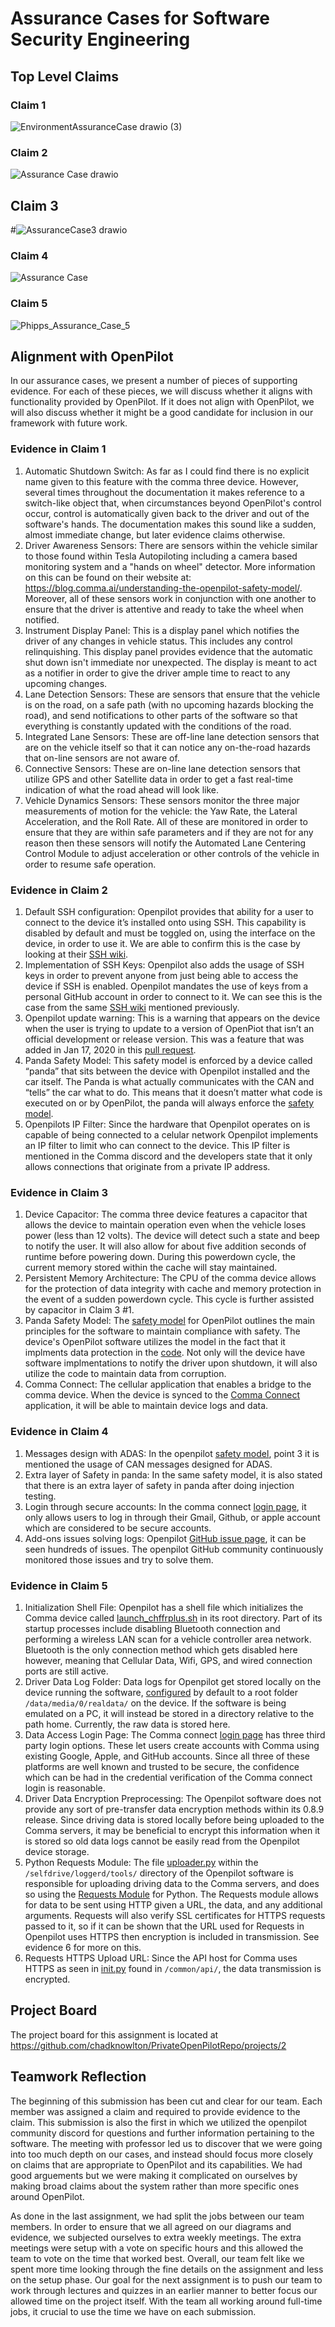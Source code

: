 # Assurance Cases for Software Security Engineering

## Top Level Claims

### Claim 1 
![EnvironmentAssuranceCase drawio (3)](https://user-images.githubusercontent.com/46686977/136631630-55513928-84c3-4032-be7e-6f4b1b63d91b.png)

### Claim 2
![Assurance Case drawio](https://user-images.githubusercontent.com/47230603/136669341-237b2373-d747-4a98-a0ff-f081ef3682bf.png)


## Claim 3
#![AssuranceCase3 drawio](https://user-images.githubusercontent.com/57100645/136631900-f473b300-2cba-403e-a032-873e0b58e00b.png)

### Claim 4
![Assurance Case](https://user-images.githubusercontent.com/25081252/136594875-19aef9ef-aab7-42da-b76a-7ef45d9f9c49.png)

### Claim 5
![Phipps_Assurance_Case_5](https://user-images.githubusercontent.com/61159481/136631656-8ff6e36d-18f4-4678-bed5-26b2622f2ee7.png)


## Alignment with OpenPilot
In our assurance cases, we present a number of pieces of supporting evidence. For each of these pieces, we will discuss whether it aligns with functionality provided by OpenPilot. If it does not align with OpenPilot, we will also discuss whether it might be a good candidate for inclusion in our framework with future work.

### Evidence in Claim 1
1. Automatic Shutdown Switch: As far as I could find there is no explicit name given to this feature with the comma three device. However, several times throughout the documentation it makes reference to a switch-like object that, when circumstances beyond OpenPilot's control occur, control is automatically given back to the driver and out of the software's hands. The documentation makes this sound like a sudden, almost immediate change, but later evidence claims otherwise.
2. Driver Awareness Sensors: There are sensors within the vehicle similar to those found within Tesla Autopiloting including a camera based monitoring system and a "hands on wheel" detector. More information on this can be found on their website at: https://blog.comma.ai/understanding-the-openpilot-safety-model/. Moreover, all of these sensors work in conjunction with one another to ensure that the driver is attentive and ready to take the wheel when notified. 
3. Instrument Display Panel: This is a display panel which notifies the driver of any changes in vehicle status. This includes any control relinquishing. This display panel provides evidence that the automatic shut down isn't immediate nor unexpected. The display is meant to act as a notifier in order to give the driver ample time to react to any upcoming changes.
4. Lane Detection Sensors: These are sensors that ensure that the vehicle is on the road, on a safe path (with no upcoming hazards blocking the road), and send notifications to other parts of the software so that everything is constantly updated with the conditions of the road.
5. Integrated Lane Sensors: These are off-line lane detection sensors that are on the vehicle itself so that it can notice any on-the-road hazards that on-line sensors are not aware of.
6. Connective Sensors: These are on-line lane detection sensors that utilize GPS and other Satellite data in order to get a fast real-time indication of what the road ahead will look like.
7. Vehicle Dynamics Sensors: These sensors monitor the three major measurements of motion for the vehicle: the Yaw Rate, the Lateral Acceleration, and the Roll Rate. All of these are monitored in order to ensure that they are within safe parameters and if they are not for any reason then these sensors will notify the Automated Lane Centering Control Module to adjust acceleration or other controls of the vehicle in order to resume safe operation.

### Evidence in Claim 2
1. Default SSH configuration: Openpilot provides that ability for a user to connect to the device it’s installed onto using SSH. This capability is disabled by default and must be toggled on, using the interface on the device, in order to use it. We are able to confirm this is the case by looking at their [SSH wiki](https://github.com/commaai/openpilot/wiki/SSH).
2. Implementation of SSH Keys: Openpilot also adds the usage of SSH keys in order to prevent anyone from just being able to access the device if SSH is enabled. Openpilot mandates the use of keys from a personal GitHub account in order to connect to it. We can see this is the case from the same [SSH wiki](https://github.com/commaai/openpilot/wiki/SSH) mentioned previously.
3. Openpilot update warning: This is a warning that appears on the device when the user is trying to update to a version of OpenPiot that isn’t an official development or release version. This was a feature that was added in Jan 17, 2020 in this [pull request](https://github.com/commaai/openpilot/pull/964).
4. Panda Safety Model: This safety model is enforced by a device called “panda” that sits between the device with Openpilot installed and the car itself. The Panda is what actually communicates with the CAN and “tells” the car what to do. This means that it doesn’t matter what code is executed on or by OpenPilot, the panda will always enforce the [safety model](https://blog.comma.ai/understanding-the-openpilot-safety-model/).
5. Openpilots IP Filter: Since the hardware that Openpilot operates on is capable of being connected to a celular network Openpilot implements an IP filter to limit who can connect to the device. This IP filter is mentioned in the Comma discord and the developers state that it only allows connections that originate from a private IP address. 

### Evidence in Claim 3
1. Device Capacitor: The comma three device features a capacitor that allows the device to maintain operation even when the vehicle loses power (less than 12 volts). The device will detect such a state and beep to notify the user. It will also allow for about five addition seconds of runtime before powering down. During this powerdown cycle, the current memory stored within the cache will stay maintained.
2. Persistent Memory Architecture:  The CPU of the comma device allows for the protection of data integrity with cache and memory protection in the event of a sudden powerdown cycle. This cycle is further assisted by capacitor in Claim 3 #1. 
3. Panda Safety Model: The [safety model](https://blog.comma.ai/understanding-the-openpilot-safety-model/) for OpenPilot outlines the main principles for the software to maintain compliance with safety. The device's OpenPilot software utilizes the model in the fact that it implments data protection in the [code](https://github.com/commaai/panda/tree/master/board/safety). Not only will the device have software implmentations to notify the driver upon shutdown, it will also utilize the code to maintain data from corruption. 
4. Comma Connect: The cellular application that enables a bridge to the comma device. When the device is synced to the [Comma Connect](https://github.com/commaai/connect) application, it will be able to maintain device logs and data.

### Evidence in Claim 4
1. Messages design with ADAS: In the openpilot [safety model](https://comma-ai.medium.com/understanding-the-openpilot-safety-model-fe9797e306bf), point 3 it is mentioned the usage of CAN messages designed for ADAS.
2. Extra layer of Safety in panda: In the same safety model, it is also stated that there is an extra layer of safety in panda after doing injection testing.
3. Login through secure accounts: In the comma connect [login page](https://connect.comma.ai/), it only allows users to log in through their Gmail, Github, or apple account which are considered to be secure accounts.
4. Add-ons issues solving logs: Openpilot [GitHub issue page](https://github.com/commaai/openpilot/issues), it can be seen hundreds of issues. The openpilot GitHub community continuously monitored those issues and try to solve them. 

### Evidence in Claim 5
1. Initialization Shell File: Openpilot has a shell file which initializes the Comma device called [launch_chffrplus.sh](https://github.com/commaai/openpilot/blob/master/launch_chffrplus.sh) in its root directory. Part of its startup processes include disabling Bluetooth connection and performing a wireless LAN scan for a vehicle controller area network. Bluetooth is the only connection method which gets disabled here however, meaning that Cellular Data, Wifi, GPS, and wired connection ports are still active.
2. Driver Data Log Folder: Data logs for Openpilot get stored locally on the device running the software, [configured](https://github.com/commaai/openpilot/blob/master/selfdrive/loggerd/config.py) by default to a root folder `/data/media/0/realdata/` on the device. If the software is being emulated on a PC, it will instead be stored in a directory relative to the path home. Currently, the raw data is stored here.
3. Data Access Login Page: The Comma connect [login page](https://connect.comma.ai/) has three third party login options. These let users create accounts with Comma using existing Google, Apple, and GitHub accounts. Since all three of these platforms are well known and trusted to be secure, the confidence which can be had in the credential verification of the Comma connect login is reasonable.
4. Driver Data Encryption Preprocessing: The Openpilot software does not provide any sort of pre-transfer data encryption methods within its 0.8.9 release. Since driving data is stored locally before being uploaded to the Comma servers, it may be beneficial to encrypt this information when it is stored so old data logs cannot be easily read from the Openpilot device storage.
5. Python Requests Module: The file [uploader.py](https://github.com/commaai/openpilot/blob/master/selfdrive/loggerd/uploader.py) within the `/selfdrive/loggerd/tools/` directory of the Openpilot software is responsible for uploading driving data to the Comma servers, and does so using the [Requests Module](https://docs.python-requests.org/en/latest/user/quickstart/#make-a-request) for Python. The Requests module allows for data to be sent using HTTP given a URL, the data, and any additional arguments. Requests will also verify SSL certificates for HTTPS requests passed to it, so if it can be shown that the URL used for Requests in Openpilot uses HTTPS then encryption is included in transmission. See evidence 6 for more on this.
6. Requests HTTPS Upload URL: Since the API host for Comma uses HTTPS as seen in [init.py](https://github.com/commaai/openpilot/blob/master/common/api/__init__.py) found in `/common/api/`, the data transmission is encrypted.


## Project Board
The project board for this assignment is located at https://github.com/chadknowlton/PrivateOpenPilotRepo/projects/2

## Teamwork Reflection
The beginning of this submission has been cut and clear for our team. Each member was assigned a claim and required to provide evidence to the claim. This submission is also the first in which we utilized the openpilot community discord for questions and further information pertaining to the software. The meeting with professor led us to discover that we were going into too much depth on our cases, and instead should focus more closely on claims that are appropriate to OpenPilot and its capabilities. We had good arguements but we were making it complicated on ourselves by making broad claims about the system rather than more specific ones around OpenPilot.

As done in the last assignment, we had split the jobs between our team members. In order to ensure that we all agreed on our diagrams and evidence, we subjected ourselves to extra weekly meetings. The extra meetings were setup with a vote on specific hours and this allowed the team to vote on the time that worked best. Overall, our team felt like we spent more time looking through the fine details on the assignment and less on the setup phase. Our goal for the next assignment is to push our team to work through lectures and quizzes in an earlier manner to better focus our allowed time on the project itself. With the team all working around full-time jobs, it crucial to use the time we have on each submission. 
